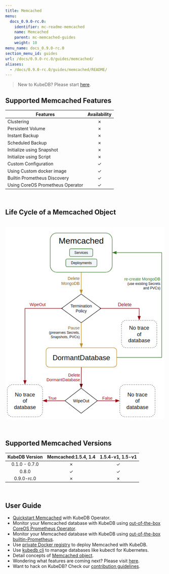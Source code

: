 ```yaml
---
title: Memcached
menu:
  docs_0.9.0-rc.0:
    identifier: mc-readme-memcached
    name: Memcached
    parent: mc-memcached-guides
    weight: 10
menu_name: docs_0.9.0-rc.0
section_menu_id: guides
url: /docs/0.9.0-rc.0/guides/memcached/
aliases:
  - /docs/0.9.0-rc.0/guides/memcached/README/
---
```


> New to KubeDB? Please start [here](/docs/concepts/README.md).

## Supported Memcached Features

|             Features             | Availability |
| -------------------------------- | :----------: |
| Clustering                       |   &#10007;   |
| Persistent Volume                |   &#10007;   |
| Instant Backup                   |   &#10007;   |
| Scheduled Backup                 |   &#10007;   |
| Initialize using Snapshot        |   &#10007;   |
| Initialize using Script          |   &#10007;   |
| Custom Configuration             |   &#10003;   |
| Using Custom docker image        |   &#10003;   |
| Builtin Prometheus Discovery     |   &#10003;   |
| Using CoreOS Prometheus Operator |   &#10003;   |

<br/>

## Life Cycle of a Memcached Object

<p align="center">
  <img alt="lifecycle"  src="/docs/images/memcached/memcached-lifecycle.png">
</p>

<br/>

## Supported Memcached Versions

| KubeDB Version | Memcached:1.5.4, 1.4 | 1.5.4-v1, 1.5-v1 |
| :------------: | :------------------: | :--------------: |
| 0.1.0 - 0.7.0  |       &#10007;       |     &#10003;     |
|     0.8.0      |       &#10003;       |     &#10003;     |
|  0.9.0-rc.0  |       &#10007;       |     &#10007;     |

<br/>

## User Guide

- [Quickstart Memcached](/docs/guides/memcached/quickstart/quickstart.md) with KubeDB Operator.
- Monitor your Memcached database with KubeDB using [out-of-the-box CoreOS Prometheus Operator](/docs/guides/memcached/monitoring/using-coreos-prometheus-operator.md).
- Monitor your Memcached database with KubeDB using [out-of-the-box builtin-Prometheus](/docs/guides/memcached/monitoring/using-builtin-prometheus.md).
- Use [private Docker registry](/docs/guides/memcached/private-registry/using-private-registry.md) to deploy Memcached with KubeDB.
- Use [kubedb cli](/docs/guides/memcached/cli/cli.md) to manage databases like kubectl for Kubernetes.
- Detail concepts of [Memcached object](/docs/concepts/databases/memcached.md).
- Wondering what features are coming next? Please visit [here](/docs/roadmap.md).
- Want to hack on KubeDB? Check our [contribution guidelines](/docs/CONTRIBUTING.md).
